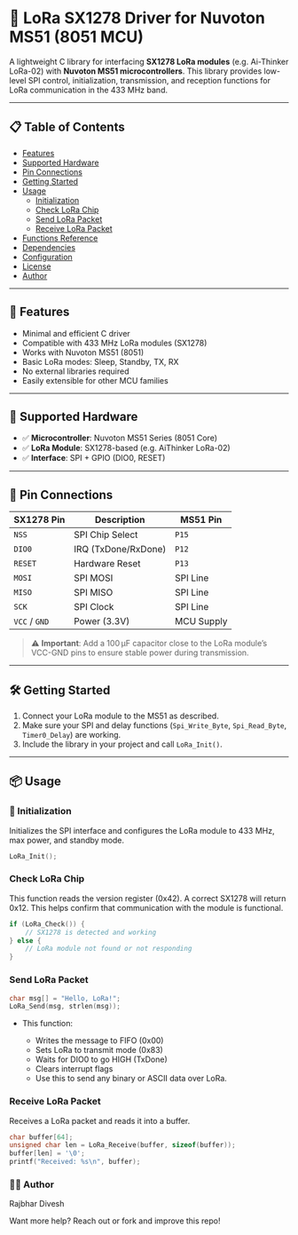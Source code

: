 # 📡 LoRa SX1278 Driver for Nuvoton MS51 (8051 MCU)

A lightweight C library for interfacing **SX1278 LoRa modules** (e.g. Ai-Thinker LoRa-02) with **Nuvoton MS51 microcontrollers**. This library provides low-level SPI control, initialization, transmission, and reception functions for LoRa communication in the 433 MHz band.

---

## 📋 Table of Contents

- [Features](#features)
- [Supported Hardware](#supported-hardware)
- [Pin Connections](#pin-connections)
- [Getting Started](#getting-started)
- [Usage](#usage)
  - [Initialization](#initialization)
  - [Check LoRa Chip](#check-lora-chip)
  - [Send LoRa Packet](#send-lora-packet)
  - [Receive LoRa Packet](#receive-lora-packet)
- [Functions Reference](#functions-reference)
- [Dependencies](#dependencies)
- [Configuration](#configuration)
- [License](#license)
- [Author](#author)

---

## 🚀 Features

- Minimal and efficient C driver
- Compatible with 433 MHz LoRa modules (SX1278)
- Works with Nuvoton MS51 (8051)
- Basic LoRa modes: Sleep, Standby, TX, RX
- No external libraries required
- Easily extensible for other MCU families

---

## 🔌 Supported Hardware

- ✅ **Microcontroller**: Nuvoton MS51 Series (8051 Core)
- ✅ **LoRa Module**: SX1278-based (e.g. AiThinker LoRa-02)
- ✅ **Interface**: SPI + GPIO (DIO0, RESET)

---

## 🧩 Pin Connections

| SX1278 Pin | Description     | MS51 Pin |
|------------|-----------------|----------|
| `NSS`      | SPI Chip Select | `P15`    |
| `DIO0`     | IRQ (TxDone/RxDone) | `P12` |
| `RESET`    | Hardware Reset  | `P13`    |
| `MOSI`     | SPI MOSI        | SPI Line |
| `MISO`     | SPI MISO        | SPI Line |
| `SCK`      | SPI Clock       | SPI Line |
| `VCC` / `GND` | Power (3.3V) | MCU Supply |

> ⚠️ **Important**: Add a 100 µF capacitor close to the LoRa module’s VCC-GND pins to ensure stable power during transmission.

---

## 🛠️ Getting Started

1. Connect your LoRa module to the MS51 as described.
2. Make sure your SPI and delay functions (`Spi_Write_Byte`, `Spi_Read_Byte`, `Timer0_Delay`) are working.
3. Include the library in your project and call `LoRa_Init()`.

---

## 📦 Usage

### 🔧 Initialization
Initializes the SPI interface and configures the LoRa module to 433 MHz, max power, and standby mode.

```c
LoRa_Init();
```
### Check LoRa Chip
This function reads the version register (0x42). A correct SX1278 will return 0x12. This helps confirm that communication with the module is functional.
```c
if (LoRa_Check()) {
    // SX1278 is detected and working
} else {
    // LoRa module not found or not responding
}
```
### Send LoRa Packet
```c
char msg[] = "Hello, LoRa!";
LoRa_Send(msg, strlen(msg));

```
- This function:
 
  - Writes the message to FIFO (0x00)
  - Sets LoRa to transmit mode (0x83)
  - Waits for DIO0 to go HIGH (TxDone)
  - Clears interrupt flags
  - Use this to send any binary or ASCII data over LoRa.

### Receive LoRa Packet
Receives a LoRa packet and reads it into a buffer.
```c
char buffer[64];
unsigned char len = LoRa_Receive(buffer, sizeof(buffer));
buffer[len] = '\0';
printf("Received: %s\n", buffer);

```
### 👨‍💻 Author
Rajbhar Divesh

Want more help? Reach out or fork and improve this repo!
